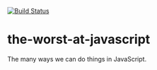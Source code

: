 [![Build Status](https://travis-ci.org/mleiphamellis/the-worst-at-javascript.svg?branch=master)](https://travis-ci.org/mleiphamellis/the-worst-at-javascript)

# the-worst-at-javascript
The many ways we can do things in JavaScript.
